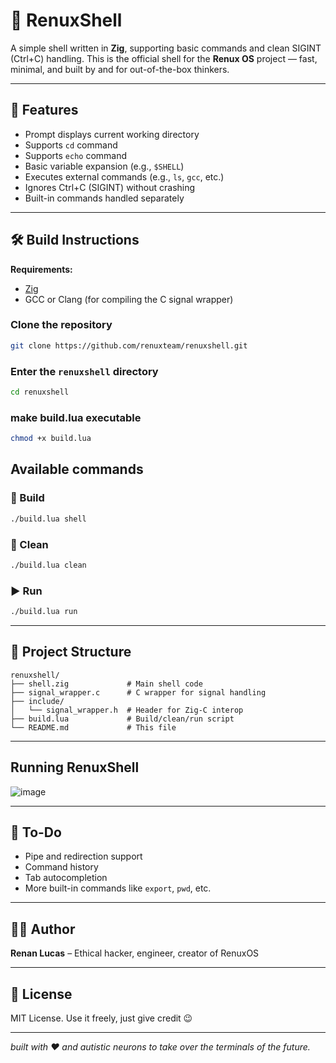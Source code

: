 # 🐚 RenuxShell

A simple shell written in **Zig**, supporting basic commands and clean SIGINT (Ctrl+C) handling. This is the official shell for the **Renux OS** project — fast, minimal, and built by and for out-of-the-box thinkers.

---

## 🚀 Features

- Prompt displays current working directory
- Supports `cd` command
- Supports `echo` command
- Basic variable expansion (e.g., `$SHELL`)
- Executes external commands (e.g., `ls`, `gcc`, etc.)
- Ignores Ctrl+C (SIGINT) without crashing
- Built-in commands handled separately

---

## 🛠️ Build Instructions

**Requirements:**

- [Zig](https://ziglang.org/download/)
- GCC or Clang (for compiling the C signal wrapper)

### Clone the repository 
```bash
git clone https://github.com/renuxteam/renuxshell.git
```
### Enter the `renuxshell` directory
```bash
cd renuxshell
```
### make build.lua executable
```bash
chmod +x build.lua
```
## Available commands
### 🔧 Build

```bash
./build.lua shell
```

### 🧹 Clean

```bash
./build.lua clean
```

### ▶️ Run

```bash
./build.lua run
```

---

## 🧠 Project Structure

```
renuxshell/
├── shell.zig             # Main shell code
├── signal_wrapper.c      # C wrapper for signal handling
├── include/
│   └── signal_wrapper.h  # Header for Zig-C interop
├── build.lua             # Build/clean/run script
└── README.md             # This file
```

---

## Running RenuxShell
![image](https://github.com/user-attachments/assets/da303095-b03e-4226-9281-7bc8b9b09e22)


---

## 🧪 To-Do

- Pipe and redirection support
- Command history
- Tab autocompletion
- More built-in commands like `export`, `pwd`, etc.

---

## 👨‍💻 Author

**Renan Lucas** – Ethical hacker, engineer, creator of RenuxOS 

---

## 🧷 License

MIT License. Use it freely, just give credit 😉

---
*built with ❤️ and autistic neurons to take over the terminals of the future.*
